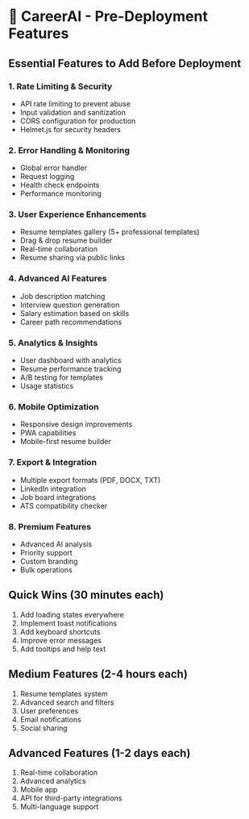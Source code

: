 # 🚀 CareerAI - Pre-Deployment Features

## Essential Features to Add Before Deployment

### 1. **Rate Limiting & Security**
- API rate limiting to prevent abuse
- Input validation and sanitization
- CORS configuration for production
- Helmet.js for security headers

### 2. **Error Handling & Monitoring**
- Global error handler
- Request logging
- Health check endpoints
- Performance monitoring

### 3. **User Experience Enhancements**
- Resume templates gallery (5+ professional templates)
- Drag & drop resume builder
- Real-time collaboration
- Resume sharing via public links

### 4. **Advanced AI Features**
- Job description matching
- Interview question generation
- Salary estimation based on skills
- Career path recommendations

### 5. **Analytics & Insights**
- User dashboard with analytics
- Resume performance tracking
- A/B testing for templates
- Usage statistics

### 6. **Mobile Optimization**
- Responsive design improvements
- PWA capabilities
- Mobile-first resume builder

### 7. **Export & Integration**
- Multiple export formats (PDF, DOCX, TXT)
- LinkedIn integration
- Job board integrations
- ATS compatibility checker

### 8. **Premium Features**
- Advanced AI analysis
- Priority support
- Custom branding
- Bulk operations

## Quick Wins (30 minutes each)
1. Add loading states everywhere
2. Implement toast notifications
3. Add keyboard shortcuts
4. Improve error messages
5. Add tooltips and help text

## Medium Features (2-4 hours each)
1. Resume templates system
2. Advanced search and filters
3. User preferences
4. Email notifications
5. Social sharing

## Advanced Features (1-2 days each)
1. Real-time collaboration
2. Advanced analytics
3. Mobile app
4. API for third-party integrations
5. Multi-language support